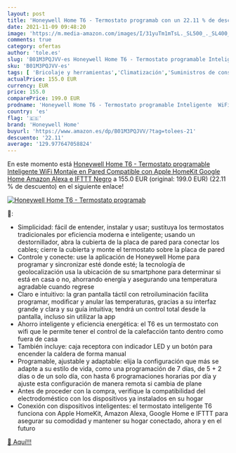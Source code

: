 ```yaml
---
layout: post
title: 'Honeywell Home T6 - Termostato programab con un 22.11 % de descuento'
date: 2021-11-09 09:48:20
image: 'https://m.media-amazon.com/images/I/31yuTm1mTsL._SL500_._SL400_.jpg'
comments: true
category: ofertas
author: 'tole.es'
slug: 'B01M3PQJVV-es Honeywell Home T6 - Termostato programable Inteligente...'
sku: 'B01M3PQJVV-es'
tags: [ 'Bricolaje y herramientas','Climatización','Suministros de construcción','Termostatos','Termostatos y accesorios','alexa','google','home','honeywell home','ifttt', ]
actualPrice: 155.0 EUR
currency: EUR
price: 155.0
comparePrice: 199.0 EUR
prodname: 'Honeywell Home T6 - Termostato programable Inteligente  WiFi  Montaje en Pared  Compatible con Apple HomeKit  Google Home  Amazon Alexa e IFTTT Negro'
country: 'es'
flag: '🇪🇸'
brand: 'Honeywell Home'
buyurl: 'https://www.amazon.es/dp/B01M3PQJVV/?tag=tolees-21'
descuento: '22.11'
average: '129.977647058824'
---
```


En este momento está [Honeywell Home T6 - Termostato programable Inteligente  WiFi  Montaje en Pared  Compatible con Apple HomeKit  Google Home  Amazon Alexa e IFTTT Negro](https://www.amazon.es/dp/B01M3PQJVV/?tag=tolees-21) a 155.0 EUR (original: 199.0 EUR) (22.11 %  de descuento) en el siguiente enlace!

[![Honeywell Home T6 - Termostato programab](https://m.media-amazon.com/images/I/31yuTm1mTsL._SL500_._SL400_.jpg)](https://www.amazon.es/dp/B01M3PQJVV/?tag=tolees-21)

🔎:

- Simplicidad: fácil de entender, instalar y usar; sustituya los termostatos tradicionales por eficiencia moderna e inteligente; usando un destornillador, abra la cubierta de la placa de pared para conectar los cables; cierre la cubierta y monte el termostato sobre la placa de pared
- Controle y conecte: use la aplicación de Honeywell Home para programar y sincronizar esté donde esté; la tecnología de geolocalización usa la ubicación de su smartphone para determinar si está en casa o no, ahorrando energía y asegurando una temperatura agradable cuando regrese
- Claro e intuitivo: la gran pantalla táctil con retroiluminación facilita programar, modificar y anular las temperaturas, gracias a su interfaz grande y clara y su guía intuitiva; tendrá un control total desde la pantalla, incluso sin utilizar la app
- Ahorro inteligente y eficiencia energética: el T6 es un termostato con wifi que le permite tener el control de la calefacción tanto dentro como fuera de casa
- También incluye: caja receptora con indicador LED y un botón para encender la caldera de forma manual
- Programable, ajustable y adaptable: elija la configuración que más se adapte a su estilo de vida, como una programación de 7 días, de 5 + 2 días o de un solo día, con hasta 6 programaciones horarias por día y ajuste esta configuración de manera remota si cambia de plane
- Antes de proceder con la compra, verifique la compatibilidad del electrodoméstico con los dispositivos ya instalados en su hogar
- Conexión con dispositivos inteligentes: el termostato inteligente T6 funciona con Apple HomeKit, Amazon Alexa, Google Home e IFTTT para asegurar su comodidad y mantener su hogar conectado, ahora y en el futuro

[🛒 Aquí!!!](https://www.amazon.es/dp/B01M3PQJVV/?tag=tolees-21)
